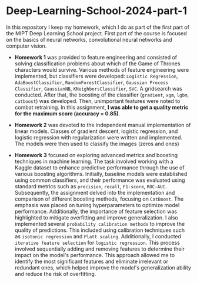# Deep-Learning-School-2024-part-1

In this repository I keep my homework, which I do as part of the first part of the MIPT Deep Learning School project. First part of the course is focused on the basics of neural networks, convolutional neural networks and computer vision.

* **Homework 1** was provided to feature engineering and consisted of solving classification problems about which of the Game of Thrones characters would survive. Various methods of feature engineering were implemented, but classifiers were developed: `Logistic Regression`, `AdaBoostClassifier`, `RandomForestClassifier`, `Gaussian Process Classifier`, `GaussianNB`, `KNeighborsClassifier`, `SVC`. A gridsearch was conducted. After that, the boosting of the classifier (`gradient`, `xgm`, `lgbm`, `catboost`) was developed. Then, unimportant features were noted to combat retraining. In this assignment, **I was able to get a quality metric for the maximum score (accuracy = 0.85)**.
  
* **Homework 2** was devoted to the independent manual implementation of linear models. Classes of gradient descent, logistic regression, and logistic regression with regularization were written and implemented. The models were then used to classify the images (zeros and ones)
  
* **Homework 3** focused on exploring advanced metrics and boosting techniques in machine learning. The task involved working with a Kaggle dataset to enhance predictive performance through the use of various boosting algorithms. Initially, baseline models were established using common classifiers, and their performance was evaluated using standard metrics such as `precision`, `recall`, `F1-score`, `ROC-AUC`. Subsequently, the assignment delved into the implementation and comparison of different boosting methods, focusing on `CatBoost`. The emphasis was placed on tuning hyperparameters to optimize model performance. Additionally, the importance of feature selection was highlighted to mitigate overfitting and improve generalization. I also implemented several `probability calibration methods` to improve the quality of predictions. This included using calibration techniques such as `isotonic regression` and `Platt scaling`. Additionally, I conducted `iterative feature selection` for `logistic regression`. This process involved sequentially adding and removing features to determine their impact on the model's performance. This approach allowed me to identify the most significant features and eliminate irrelevant or redundant ones, which helped improve the model's generalization ability and reduce the risk of overfitting.



